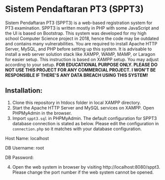 # Sistem Pendaftaran PT3 (SPPT3)
Sistem Pendaftaran PT3 (SPPT3) is a web-based registration system for PT3 examination. SPPT3 is written mostly in PHP with some JavaScript and the UI is based on Bootstrap. This system was developed for my high school Computer Science project in 2018, hence the code may be outdated and contains many vulnerabilities. You are required to install Apache HTTP Server, MySQL, and PHP before setting up this system. It is advisable to install a web server solution stack like XAMPP, WAMP, MAMP, or Laragon for easier setup. This instruction is based on XAMPP setup. You may adjust according to your setup. **FOR EDUCATIONAL PURPOSE ONLY. PLEASE DO NOT USE THIS PROJECT FOR ANY COMMERCIAL PROJECT. I WON'T BE RESPONSIBLE IF THERE'S ANY DATA BREACH USING THIS SYSTEM!**

## Installation:
1. Clone this repository in htdocs folder in local XAMPP directory.
2. Start the Apache HTTP Server and MySQL services on XAMPP. Open PHPMyAdmin in the browser. 
3. Import `sppt3.sql` in PHPMyAdmin. The default configuration for SPPT3 database connection is stated as below. Please edit the configuration in `connection.php` so it matches with your database configuration.

Host Name: localhost

DB Username: root

DB Password:

4. Open the web system in browser by visiting http://localhost:8080/sppt3. Please change the port number if the web system cannot be opened.

